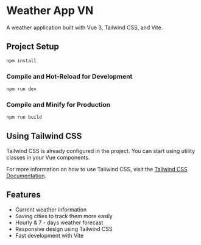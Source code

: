 # Weather App VN

A weather application built with Vue 3, Tailwind CSS, and Vite.

## Project Setup

```sh
npm install
```

### Compile and Hot-Reload for Development

```sh
npm run dev
```

### Compile and Minify for Production

```sh
npm run build
```

## Using Tailwind CSS

Tailwind CSS is already configured in the project. You can start using utility classes in your Vue components.

For more information on how to use Tailwind CSS, visit the [Tailwind CSS Documentation](https://tailwindcss.com/docs).

## Features

- Current weather information
- Saving cities to track them more easily
- Hourly & 7 - days weather forecast
- Responsive design using Tailwind CSS
- Fast development with Vite
